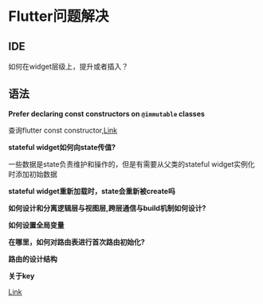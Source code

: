 # Flutter问题解决

## IDE

如何在widget层级上，提升或者插入？

## 语法

**Prefer declaring const constructors on `@immutable` classes**

查询flutter const constructor,[Link](https://stackoverflow.com/questions/21744677/how-does-the-const-constructor-actually-work)

**stateful widget如何向state传值?**

一些数据是state负责维护和操作的，但是有需要从父类的stateful widget实例化时添加初始数据

**stateful widget重新加载时，state会重新被create吗**

**如何设计和分离逻辑层与视图层,跨层通信与build机制如何设计?**

**如何设置全局变量**

**在哪里，如何对路由表进行首次路由初始化?**

**路由的设计结构**

**关于key**

[Link](https://dhruvnakum.xyz/keys-in-flutter-uniquekey-valuekey-objectkey-pagestoragekey-globalkey)